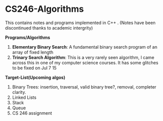 # CS246-Algorithms
This contains notes and programs implemented in C++ . (Notes have been discontinued thanks to academic intergrity)

**Programs/Algorithms**

1. **Elementary Binary Search**: A fundamental binary search program of an array of fixed length
2. **Trinary Search Algorithm**: This is a very rarely seen algorithm, I  came across this in one of my computer science courses. It has some glitches to be fixed on Jul 7 15


**Target-List(Upcoming algos)**

1. Binary Trees: insertion, traversal, valid binary tree?, removal, completer clarity.
2. Linked Lists
3. Stack
4. Queue
5. CS 246 assignment
